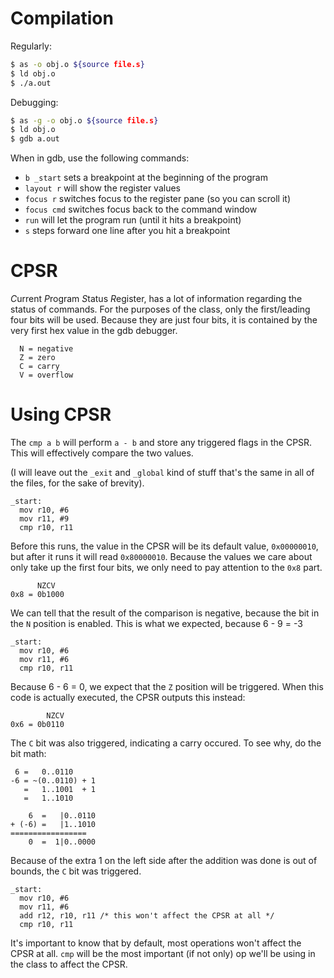 Compilation
===

Regularly:
```bash
$ as -o obj.o ${source file.s}
$ ld obj.o
$ ./a.out
```

Debugging:  
```bash
$ as -g -o obj.o ${source file.s}
$ ld obj.o
$ gdb a.out
```

When in gdb, use the following commands:
* `b _start` sets a breakpoint at the beginning of the program
* `layout r` will show the register values
* `focus r` switches focus to the register pane (so you can scroll it)
* `focus cmd` switches focus back to the command window
* `run` will let the program run (until it hits a breakpoint)
* `s` steps forward one line after you hit a breakpoint

CPSR
===

*C*urrent *P*rogram *S*tatus *R*egister, has a lot of information
regarding the status of commands. For the purposes of the class,
only the first/leading four bits will be used. Because they are
just four bits, it is contained by the very first hex value in the
gdb debugger.

```
  N = negative
  Z = zero
  C = carry
  V = overflow
```

Using CPSR
===

The `cmp a b` will perform `a - b` and store any triggered flags in the
CPSR. This will effectively compare the two values.

(I will leave out the `_exit` and `_global` kind of stuff that's the
same in all of the files, for the sake of brevity).

```armv7
_start:
  mov r10, #6
  mov r11, #9
  cmp r10, r11
```

Before this runs, the value in the CPSR will be its default value,
`0x00000010`, but after it runs it will read `0x80000010`. Because the
values we care about only take up the first four bits, we only need to
pay attention to the `0x8` part.

```
      NZCV
0x8 = 0b1000
```

We can tell that the result of the comparison is negative, because the
bit in the `N` position is enabled. This is what we expected, because
6 - 9 = -3

```armv7
_start:
  mov r10, #6
  mov r11, #6
  cmp r10, r11
```

Because 6 - 6 = 0, we expect that the `Z` position will be triggered. When
this code is actually executed, the CPSR outputs this instead:

```
        NZCV
0x6 = 0b0110
```

The `C` bit was also triggered, indicating a carry occured. To see why, do
the bit math:

```
 6 =   0..0110
-6 = ~(0..0110) + 1
   =   1..1001  + 1
   =   1..1010

    6  =   |0..0110
+ (-6) =   |1..1010
=================
    0  =  1|0..0000
```

Because of the extra 1 on the left side after the addition was done is out of
bounds, the `C` bit was triggered.

```armv7
_start:
  mov r10, #6
  mov r11, #6
  add r12, r10, r11 /* this won't affect the CPSR at all */
  cmp r10, r11
```

It's important to know that by default, most operations won't affect the CPSR
at all. `cmp` will be the most important (if not only) op we'll be using in
the class to affect the CPSR.

